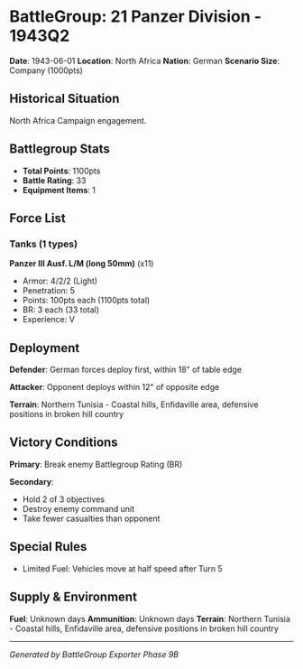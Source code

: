 # BattleGroup: 21 Panzer Division - 1943Q2

**Date**: 1943-06-01
**Location**: North Africa
**Nation**: German
**Scenario Size**: Company (1000pts)

## Historical Situation

North Africa Campaign engagement.

## Battlegroup Stats

- **Total Points**: 1100pts
- **Battle Rating**: 33
- **Equipment Items**: 1

## Force List

### Tanks (1 types)

**Panzer III Ausf. L/M (long 50mm)** (x11)
- Armor: 4/2/2 (Light)
- Penetration: 5
- Points: 100pts each (1100pts total)
- BR: 3 each (33 total)
- Experience: V


## Deployment

**Defender**: German forces deploy first, within 18" of table edge

**Attacker**: Opponent deploys within 12" of opposite edge

**Terrain**: Northern Tunisia - Coastal hills, Enfidaville area, defensive positions in broken hill country

## Victory Conditions

**Primary**: Break enemy Battlegroup Rating (BR)

**Secondary**:
- Hold 2 of 3 objectives
- Destroy enemy command unit
- Take fewer casualties than opponent

## Special Rules

- Limited Fuel: Vehicles move at half speed after Turn 5

## Supply & Environment

**Fuel**: Unknown days
**Ammunition**: Unknown days
**Terrain**: Northern Tunisia - Coastal hills, Enfidaville area, defensive positions in broken hill country

---

*Generated by BattleGroup Exporter Phase 9B*
